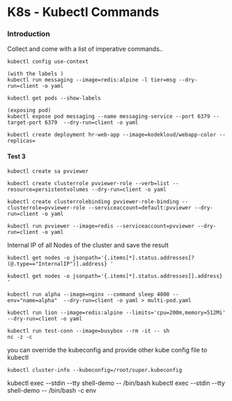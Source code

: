 # K8s - Kubectl Commands 

### Introduction
Collect and come with a list of imperative commands.. 

```
kubectl config use-context

(with the labels )
kubectl run messaging --image=redis:alpine -l tier=msg --dry-run=client -o yaml

kubectl get pods --show-labels

(exposing pod)
kubectl expose pod messaging --name messaging-service --port 6379 --target-port 6379  --dry-run=client -o yaml 

kubectl create deployment hr-web-app --image=kodekloud/webapp-color --replicas=

```



#### Test 3 ####

```
kubectl create sa pvviewer

kubectl create clusterrole pvviewer-role --verb=list --resource=persistentvolumes --dry-run=client -o yaml 

kubectl create clusterrolebinding pvviewer-role-binding --clusterrole=pvviewer-role --serviceaccount=default:pvviewer --dry-run=client -o yaml 

kubectl run pvviewer --image=redis --serviceaccount=pvviewer --dry-run=client -o yaml 
```

Internal IP of all Nodes of the cluster and save the result
```
kubectl get nodes -o jsonpath='{.items[*].status.addresses[?(@.type=="InternalIP")].address} '

kubectl get nodes -o jsonpath='{.items[*].status.addresses[].address} '

kubectl run alpha --image=nginx --command sleep 4800 --env="name=alpha"  --dry-run=client -o yaml > multi-pod.yaml

```

```
kubectl run lion --image=redis:alpine --limits='cpu=200m,memory=512Mi'  --dry-run=client -o yaml

kubectl run test-conn --image=busybox --rm -it -- sh
nc -z -c
```


you can override the kubeconfig and provide other kube config file to kubectl 

```
kubectl cluster-info --kubeconfig=/root/super.kubeconfig
```

kubectl exec --stdin --tty shell-demo -- /bin/bash
kubectl exec --stdin --tty shell-demo -- /bin/bash -c env
